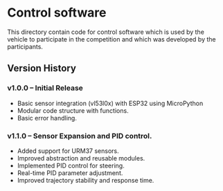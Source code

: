 Control software
====

This directory contain code for control software which is used by the vehicle to participate in the competition and which was developed by the participants.

## Version History

### v1.0.0 – Initial Release
- Basic sensor integration (vl53l0x) with ESP32 using MicroPython
- Modular code structure with functions.
- Basic error handling.

### v1.1.0 – Sensor Expansion and PID control.
- Added support for URM37 sensors.
- Improved abstraction and reusable modules.
- Implemented PID control for steering.
- Real-time PID parameter adjustment.
- Improved trajectory stability and response time.

